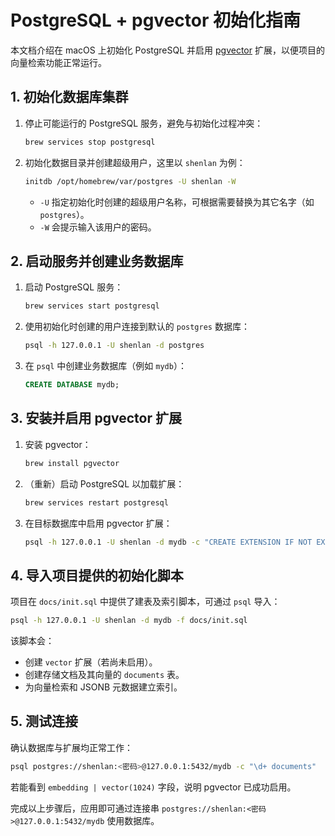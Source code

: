 # PostgreSQL + pgvector 初始化指南

本文档介绍在 macOS 上初始化 PostgreSQL 并启用 [pgvector](https://github.com/pgvector/pgvector) 扩展，以便项目的向量检索功能正常运行。

## 1. 初始化数据库集群
1. 停止可能运行的 PostgreSQL 服务，避免与初始化过程冲突：
   ```bash
   brew services stop postgresql
   ```
2. 初始化数据目录并创建超级用户，这里以 `shenlan` 为例：
   ```bash
   initdb /opt/homebrew/var/postgres -U shenlan -W
   ```
   - `-U` 指定初始化时创建的超级用户名称，可根据需要替换为其它名字（如 `postgres`）。
   - `-W` 会提示输入该用户的密码。

## 2. 启动服务并创建业务数据库
1. 启动 PostgreSQL 服务：
   ```bash
   brew services start postgresql
   ```
2. 使用初始化时创建的用户连接到默认的 `postgres` 数据库：
   ```bash
   psql -h 127.0.0.1 -U shenlan -d postgres
   ```
3. 在 `psql` 中创建业务数据库（例如 `mydb`）：
   ```sql
   CREATE DATABASE mydb;
   ```

## 3. 安装并启用 pgvector 扩展
1. 安装 pgvector：
   ```bash
   brew install pgvector
   ```
2. （重新）启动 PostgreSQL 以加载扩展：
   ```bash
   brew services restart postgresql
   ```
3. 在目标数据库中启用 pgvector 扩展：
   ```bash
   psql -h 127.0.0.1 -U shenlan -d mydb -c "CREATE EXTENSION IF NOT EXISTS vector;"
   ```

## 4. 导入项目提供的初始化脚本
项目在 `docs/init.sql` 中提供了建表及索引脚本，可通过 `psql` 导入：
```bash
psql -h 127.0.0.1 -U shenlan -d mydb -f docs/init.sql
```
该脚本会：
- 创建 `vector` 扩展（若尚未启用）。
- 创建存储文档及其向量的 `documents` 表。
- 为向量检索和 JSONB 元数据建立索引。

## 5. 测试连接
确认数据库与扩展均正常工作：
```bash
psql postgres://shenlan:<密码>@127.0.0.1:5432/mydb -c "\d+ documents"
```
若能看到 `embedding | vector(1024)` 字段，说明 pgvector 已成功启用。

完成以上步骤后，应用即可通过连接串 `postgres://shenlan:<密码>@127.0.0.1:5432/mydb` 使用数据库。
